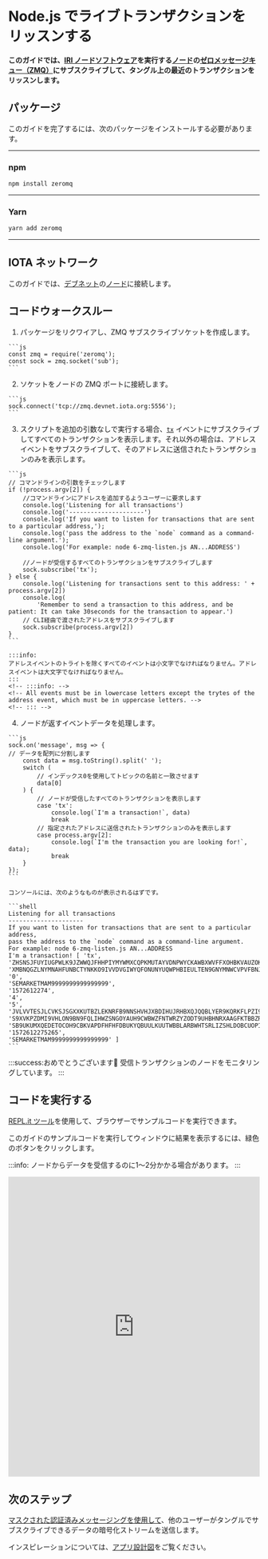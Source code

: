 # Node.js でライブトランザクションをリッスンする
<!-- # Listen for live transactions in Node.js -->

**このガイドでは、[IRI ノードソフトウェア](root://node-software/0.1/iri/introduction/overview.md)を実行する[ノード](root://getting-started/0.1/network/nodes.md)の[ゼロメッセージキュー（ZMQ）](https://zeromq.org/)にサブスクライブして、タングル上の最近のトランザクションをリッスンします。**
<!-- **In this guide, you listen to the Tangle for recent transactions by subscribing to the [zero message queue (ZMQ)](https://zeromq.org/) on [nodes](root://getting-started/0.1/network/nodes.md) that run the [IRI node software](root://node-software/0.1/iri/introduction/overview.md).** -->

## パッケージ
<!-- ## Packages -->

このガイドを完了するには、次のパッケージをインストールする必要があります。
<!-- To complete this guide, you need to install the following package: -->

--------------------
### npm
```bash
npm install zeromq
```
---
### Yarn
```bash
yarn add zeromq
```
--------------------

## IOTA ネットワーク
<!-- ## IOTA network -->

このガイドでは、[デブネット](root://getting-started/0.1/network/iota-networks.md#devnet)の[ノード](root://getting-started/0.1/network/nodes.md)に接続します。
<!-- In this guide, we connect to a node on the [Devnet](root://getting-started/0.1/network/iota-networks.md#devnet). -->

## コードウォークスルー
<!-- ## Code walkthrough -->

1. パッケージをリクワイアし、ZMQ サブスクライブソケットを作成します。
  <!-- 1. Require the package and create a ZMQ subscribe socket -->

    ```js
    const zmq = require('zeromq');
    const sock = zmq.socket('sub');
    ```

2. ソケットをノードの ZMQ ポートに接続します。
  <!-- 2. Connect the socket to a node's ZMQ port -->

    ```js
    sock.connect('tcp://zmq.devnet.iota.org:5556');
    ```

3. スクリプトを追加の引数なしで実行する場合、[`tx`](root://node-software/0.1/iri/references/zmq-events.md) イベントにサブスクライブしてすべてのトランザクションを表示します。それ以外の場合は、アドレスイベントをサブスクライブして、そのアドレスに送信されたトランザクションのみを表示します。
  <!-- 3. If the script is executed with no additional arguments, subscribe to the [`tx`](root://node-software/0.1/iri/references/zmq-events.md) event to see all transactions, otherwise subscribe to the address event to see only transactions that were sent to that address -->

    ```js
    // コマンドラインの引数をチェックします
    if (!process.argv[2]) {
        //コマンドラインにアドレスを追加するようユーザーに要求します
        console.log('Listening for all transactions')
        console.log('---------------------')
        console.log('If you want to listen for transactions that are sent to a particular address,');
        console.log('pass the address to the `node` command as a command-line argument.');
        console.log('For example: node 6-zmq-listen.js AN...ADDRESS')

        //ノードが受信するすべてのトランザクションをサブスクライブします
        sock.subscribe('tx');
    } else {
        console.log('Listening for transactions sent to this address: ' + process.argv[2])
        console.log(
            'Remember to send a transaction to this address, and be patient: It can take 30seconds for the transaction to appear.')
        // CLI経由で渡されたアドレスをサブスクライブします
        sock.subscribe(process.argv[2])
    }
    ```

    :::info:
    アドレスイベントのトライトを除くすべてのイベントは小文字でなければなりません。アドレスイベントは大文字でなければなりません。
    :::
    <!-- :::info: -->
    <!-- All events must be in lowercase letters except the trytes of the address event, which must be in uppercase letters. -->
    <!-- ::: -->

4. ノードが返すイベントデータを処理します。
  <!-- 4. Process the event data that the node returns -->

    ```js
    sock.on('message', msg => {
    // データを配列に分割します
        const data = msg.toString().split(' ');
        switch (
            // インデックス0を使用してトピックの名前と一致させます
            data[0]
        ) {
            // ノードが受信したすべてのトランザクションを表示します
            case 'tx':
                console.log(`I'm a transaction!`, data)
                break
            // 指定されたアドレスに送信されたトランザクションのみを表示します
            case process.argv[2]:
                console.log(`I'm the transaction you are looking for!`, data);
                break
        }
    });
    ```

    コンソールには、次のようなものが表示されるはずです。

    ```shell
    Listening for all transactions
    ---------------------
    If you want to listen for transactions that are sent to a particular address,
    pass the address to the `node` command as a command-line argument.
    For example: node 6-zmq-listen.js AN...ADDRESS
    I'm a transaction! [ 'tx',
    'ZHSNSJFUYIUGPWLK9JZWWQJFHHPIYMYWMXCQPKMUTAYVDNPWYCKAWBXWVFFXOHBKVAUZOKVUCLMEER999',
    'XMBNQGZLNYMNAHFUNBCTYNKKO9IVVDVGIWYQFONUNYUQWPHBIEULTEN9GNYMNWCVPVFBNJFHIZNKJJAUM',
    '0',
    'SEMARKETMAM9999999999999999',
    '1572612274',
    '4',
    '5',
    'JVLVVTESJLCVKSJSGXXKUTBZLEKNRFB9NNSHVHJXBDIHUJRHBXQJQQBLYER9KQRKFLPZI9EVZFFPTTSCX',
    'S9XVKPZDMI9VHLON9BN9FQLIHWZSNGOYAUH9CWBWZFNTWRZYZODT9UHBHNRXAAGFKTBBZRDNROGPHG999',
    'SB9UKUMXQEDETOCOH9CBKVAPDFHFHFDBUKYQBUULKUUTWBBLARBWHTSRLIZSHLDOBCUOPIHXFNODRO999',
    '1572612275265',
    'SEMARKETMAM9999999999999999' ]
    ```

:::success:おめでとうございます:tada:
受信トランザクションのノードをモニタリングしています。
:::
<!-- :::success:Congratulations :tada: -->
<!-- You're monitoring a node for incoming transactions. -->
<!-- ::: -->

## コードを実行する
<!-- ## Run the code -->

[REPL.it ツール](https://repl.it)を使用して、ブラウザーでサンプルコードを実行できます。
<!-- We use the [REPL.it tool](https://repl.it) to allow you to run sample code in the browser. -->

このガイドのサンプルコードを実行してウィンドウに結果を表示するには、緑色のボタンをクリックします。
<!-- Click the green button to run the sample code in this guide and see the results in the window. -->

:::info:
ノードからデータを受信するのに1〜2分かかる場合があります。
:::
<!-- :::info: -->
<!-- It may take a minute or two to receive data from the node. -->
<!-- ::: -->

<iframe height="600px" width="100%" src="https://repl.it/@jake91/ZMQ-example-Nodejs?lite=true" scrolling="no" frameborder="no" allowtransparency="true" allowfullscreen="true" sandbox="allow-forms allow-pointer-lock allow-popups allow-same-origin allow-scripts allow-modals"></iframe>

## 次のステップ
<!-- ## Next steps -->

[マスクされた認証済みメッセージングを使用して](../../mam/introduction/overview.md)、他のユーザーがタングルでサブスクライブできるデータの暗号化ストリームを送信します。
<!-- [Start using Masked Authenticated Messaging](../../mam/introduction/overview.md) to send encrypted streams of data that others can subscribe to on the Tangle. -->

インスピレーションについては、[アプリ設計図](root://blueprints/0.1/introduction/overview.md)をご覧ください。
<!-- Take a look at our [app blueprints](root://blueprints/0.1/introduction/overview.md) for inspiration -->
